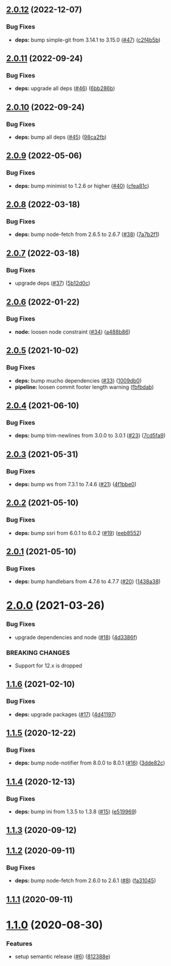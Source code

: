 ## [2.0.12](https://github.com/JoepKockelkorn/git-branch-picker/compare/v2.0.11...v2.0.12) (2022-12-07)


### Bug Fixes

* **deps:** bump simple-git from 3.14.1 to 3.15.0 ([#47](https://github.com/JoepKockelkorn/git-branch-picker/issues/47)) ([c2f4b5b](https://github.com/JoepKockelkorn/git-branch-picker/commit/c2f4b5b7fbc1c4971ca0cf1d6ba0409df535c5a6))

## [2.0.11](https://github.com/JoepKockelkorn/git-branch-picker/compare/v2.0.10...v2.0.11) (2022-09-24)


### Bug Fixes

* **deps:** upgrade all deps ([#46](https://github.com/JoepKockelkorn/git-branch-picker/issues/46)) ([6bb286b](https://github.com/JoepKockelkorn/git-branch-picker/commit/6bb286b3a0f106dcb06e723f220e93aef2380e7b))

## [2.0.10](https://github.com/JoepKockelkorn/git-branch-picker/compare/v2.0.9...v2.0.10) (2022-09-24)


### Bug Fixes

* **deps:** bump all deps ([#45](https://github.com/JoepKockelkorn/git-branch-picker/issues/45)) ([98ca2fb](https://github.com/JoepKockelkorn/git-branch-picker/commit/98ca2fbe83381eca8f4d96a8148bf37b4e230640))

## [2.0.9](https://github.com/JoepKockelkorn/git-branch-picker/compare/v2.0.8...v2.0.9) (2022-05-06)


### Bug Fixes

* **deps:** bump minimist to 1.2.6 or higher ([#40](https://github.com/JoepKockelkorn/git-branch-picker/issues/40)) ([cfea81c](https://github.com/JoepKockelkorn/git-branch-picker/commit/cfea81c7fef02818c70997a94425f0d423b7e3ac))

## [2.0.8](https://github.com/JoepKockelkorn/git-branch-picker/compare/v2.0.7...v2.0.8) (2022-03-18)


### Bug Fixes

* **deps:** bump node-fetch from 2.6.5 to 2.6.7 ([#38](https://github.com/JoepKockelkorn/git-branch-picker/issues/38)) ([7a7b2f1](https://github.com/JoepKockelkorn/git-branch-picker/commit/7a7b2f1e5d225d64019aaaa2d335c2260842dc43))

## [2.0.7](https://github.com/JoepKockelkorn/git-branch-picker/compare/v2.0.6...v2.0.7) (2022-03-18)


### Bug Fixes

* upgrade deps ([#37](https://github.com/JoepKockelkorn/git-branch-picker/issues/37)) ([5b12d0c](https://github.com/JoepKockelkorn/git-branch-picker/commit/5b12d0c2bafd79d5320df45177f423ddf531c2f5))

## [2.0.6](https://github.com/JoepKockelkorn/git-branch-picker/compare/v2.0.5...v2.0.6) (2022-01-22)


### Bug Fixes

* **node:** loosen node constraint ([#34](https://github.com/JoepKockelkorn/git-branch-picker/issues/34)) ([a488b86](https://github.com/JoepKockelkorn/git-branch-picker/commit/a488b866b5b372c1721837f9dbe41f0e20951f8b))

## [2.0.5](https://github.com/JoepKockelkorn/git-branch-picker/compare/v2.0.4...v2.0.5) (2021-10-02)


### Bug Fixes

* **deps:** bump mucho dependencies ([#33](https://github.com/JoepKockelkorn/git-branch-picker/issues/33)) ([1009db0](https://github.com/JoepKockelkorn/git-branch-picker/commit/1009db088b70962aa678ff4d405f88c815a0e300))
* **pipeline:** loosen commit footer length warning ([fbfbdab](https://github.com/JoepKockelkorn/git-branch-picker/commit/fbfbdab71b1789ad5a666a4ba072dd06ce677dd6))

## [2.0.4](https://github.com/JoepKockelkorn/git-branch-picker/compare/v2.0.3...v2.0.4) (2021-06-10)


### Bug Fixes

* **deps:** bump trim-newlines from 3.0.0 to 3.0.1 ([#23](https://github.com/JoepKockelkorn/git-branch-picker/issues/23)) ([7cd5fa9](https://github.com/JoepKockelkorn/git-branch-picker/commit/7cd5fa9d7db7c87d3f0d75b13fe6fba7855da288))

## [2.0.3](https://github.com/JoepKockelkorn/git-branch-picker/compare/v2.0.2...v2.0.3) (2021-05-31)


### Bug Fixes

* **deps:** bump ws from 7.3.1 to 7.4.6 ([#21](https://github.com/JoepKockelkorn/git-branch-picker/issues/21)) ([4f1bbe0](https://github.com/JoepKockelkorn/git-branch-picker/commit/4f1bbe0414506a041595808ae7d652c9c8a2cdf8))

## [2.0.2](https://github.com/JoepKockelkorn/git-branch-picker/compare/v2.0.1...v2.0.2) (2021-05-10)


### Bug Fixes

* **deps:** bump ssri from 6.0.1 to 6.0.2 ([#19](https://github.com/JoepKockelkorn/git-branch-picker/issues/19)) ([eeb8552](https://github.com/JoepKockelkorn/git-branch-picker/commit/eeb85524bab3273b72b54cf2d03f6c4a18f977a5))

## [2.0.1](https://github.com/JoepKockelkorn/git-branch-picker/compare/v2.0.0...v2.0.1) (2021-05-10)


### Bug Fixes

* **deps:** bump handlebars from 4.7.6 to 4.7.7 ([#20](https://github.com/JoepKockelkorn/git-branch-picker/issues/20)) ([1438a38](https://github.com/JoepKockelkorn/git-branch-picker/commit/1438a385b3fa00bb1491bf7efec186c3741c2889))

# [2.0.0](https://github.com/JoepKockelkorn/git-branch-picker/compare/v1.1.6...v2.0.0) (2021-03-26)


### Bug Fixes

* upgrade dependencies and node ([#18](https://github.com/JoepKockelkorn/git-branch-picker/issues/18)) ([4d3386f](https://github.com/JoepKockelkorn/git-branch-picker/commit/4d3386f8b955947116afff36a784d8b1cab82862))


### BREAKING CHANGES

* Support for 12.x is dropped

## [1.1.6](https://github.com/JoepKockelkorn/git-branch-picker/compare/v1.1.5...v1.1.6) (2021-02-10)


### Bug Fixes

* **deps:** upgrade packages ([#17](https://github.com/JoepKockelkorn/git-branch-picker/issues/17)) ([4d41197](https://github.com/JoepKockelkorn/git-branch-picker/commit/4d4119700f1ab16c1c425504691b6aacf9190ac1))

## [1.1.5](https://github.com/JoepKockelkorn/git-branch-picker/compare/v1.1.4...v1.1.5) (2020-12-22)


### Bug Fixes

* **deps:** bump node-notifier from 8.0.0 to 8.0.1 ([#16](https://github.com/JoepKockelkorn/git-branch-picker/issues/16)) ([3dde82c](https://github.com/JoepKockelkorn/git-branch-picker/commit/3dde82c9cd2d08d83423907d5287bc5b9b1188c4))

## [1.1.4](https://github.com/JoepKockelkorn/git-branch-picker/compare/v1.1.3...v1.1.4) (2020-12-13)


### Bug Fixes

* **deps:** bump ini from 1.3.5 to 1.3.8 ([#15](https://github.com/JoepKockelkorn/git-branch-picker/issues/15)) ([e519969](https://github.com/JoepKockelkorn/git-branch-picker/commit/e519969f9d159a49bff33c61496999e164e6e9a4))

## [1.1.3](https://github.com/JoepKockelkorn/git-branch-picker/compare/v1.1.2...v1.1.3) (2020-09-12)

## [1.1.2](https://github.com/JoepKockelkorn/git-branch-picker/compare/v1.1.1...v1.1.2) (2020-09-11)


### Bug Fixes

* **deps:** bump node-fetch from 2.6.0 to 2.6.1 ([#8](https://github.com/JoepKockelkorn/git-branch-picker/issues/8)) ([fa31045](https://github.com/JoepKockelkorn/git-branch-picker/commit/fa310451174cf18ac0339eeccbdb60df60c7824b))

## [1.1.1](https://github.com/JoepKockelkorn/git-branch-picker/compare/v1.1.0...v1.1.1) (2020-09-11)

# [1.1.0](https://github.com/JoepKockelkorn/git-branch-picker/compare/v1.0.1...v1.1.0) (2020-08-30)


### Features

* setup semantic release ([#6](https://github.com/JoepKockelkorn/git-branch-picker/issues/6)) ([812388e](https://github.com/JoepKockelkorn/git-branch-picker/commit/812388e2205388ce8fe52f07e92c874d54d139b5))

